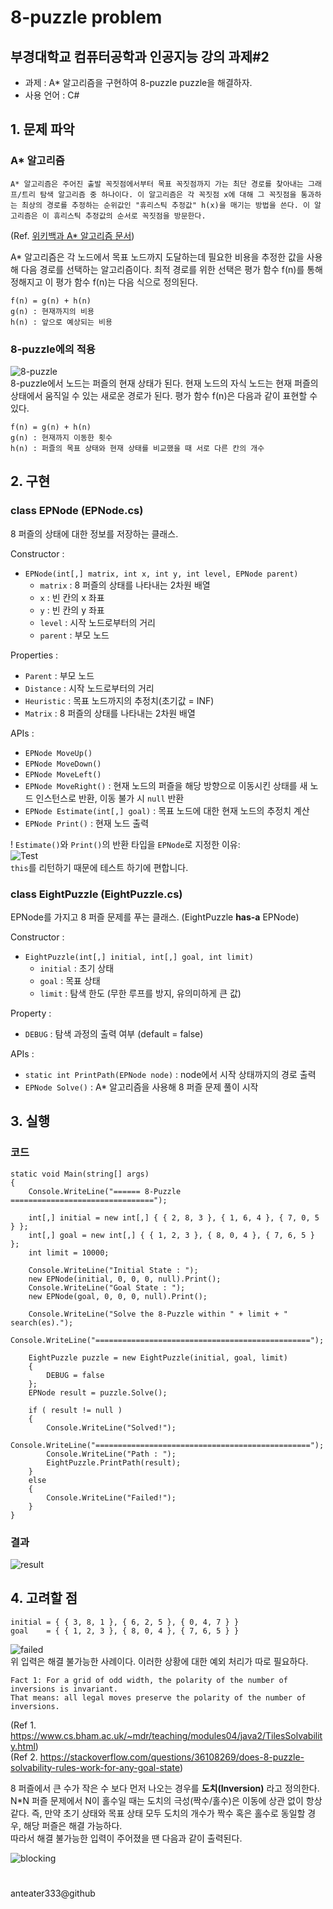 8-puzzle problem
===========

## 부경대학교 컴퓨터공학과 인공지능 강의 과제#2

 * 과제 : A* 알고리즘을 구현하여 8-puzzle puzzle을 해결하자.  
 * 사용 언어 : C#  

## 1. 문제 파악
 
### A* 알고리즘

```
A* 알고리즘은 주어진 출발 꼭짓점에서부터 목표 꼭짓점까지 가는 최단 경로를 찾아내는 그래프/트리 탐색 알고리즘 중 하나이다. 이 알고리즘은 각 꼭짓점 x에 대해 그 꼭짓점을 통과하는 최상의 경로를 추정하는 순위값인 "휴리스틱 추정값" h(x)을 매기는 방법을 쓴다. 이 알고리즘은 이 휴리스틱 추정값의 순서로 꼭짓점을 방문한다.
```
(Ref. [위키백과 A* 알고리즘 문서](https://ko.wikipedia.org/wiki/A*_%EC%95%8C%EA%B3%A0%EB%A6%AC%EC%A6%98))

A* 알고리즘은 각 노드에서 목표 노드까지 도달하는데 필요한 비용을 추정한 값을 사용해 다음 경로를 선택하는 알고리즘이다. 최적 경로를 위한 선택은 평가 함수 f(n)를 통해 정해지고 이 평가 함수 f(n)는 다음 식으로 정의된다.
```
f(n) = g(n) + h(n)
g(n) : 현재까지의 비용
h(n) : 앞으로 예상되는 비용
```

### 8-puzzle에의 적용
![8-puzzle](./_img/8-puzzle_by_ddong.jpg)  
8-puzzle에서 노드는 퍼즐의 현재 상태가 된다. 현재 노드의 자식 노드는 현재 퍼즐의 상태에서 움직일 수 있는 새로운 경로가 된다. 평가 함수 f(n)은 다음과 같이 표현할 수 있다.  
```
f(n) = g(n) + h(n)
g(n) : 현재까지 이동한 횟수
h(n) : 퍼즐의 목표 상태와 현재 상태를 비교했을 때 서로 다른 칸의 개수
```

## 2. 구현
### class EPNode (EPNode.cs)  
8 퍼즐의 상태에 대한 정보를 저장하는 클래스.

Constructor :
 * `EPNode(int[,] matrix, int x, int y, int level, EPNode parent)`
    * `matrix` : 8 퍼즐의 상태를 나타내는 2차원 배열
    * `x` : 빈 칸의 x 좌표
    * `y` : 빈 칸의 y 좌표
    * `level` : 시작 노드로부터의 거리
    * `parent` : 부모 노드

Properties :
 * `Parent` : 부모 노드
 * `Distance` : 시작 노드로부터의 거리
 * `Heuristic` : 목표 노드까지의 추정치(초기값 = INF)
 * `Matrix` : 8 퍼즐의 상태를 나타내는 2차원 배열

APIs :
 * `EPNode MoveUp()`
 * `EPNode MoveDown()`
 * `EPNode MoveLeft()`
 * `EPNode MoveRight()` : 현재 노드의 퍼즐을 해당 방향으로 이동시킨 상태를 새 노드 인스턴스로 반환, 이동 불가 시 `null` 반환
 * `EPNode Estimate(int[,] goal)` : 목표 노드에 대한 현재 노드의 추정치 계산
 * `EPNode Print()` : 현재 노드 출력

! `Estimate()`와 `Print()`의 반환 타입을 `EPNode`로 지정한 이유:  
![Test](./_img/test_01.PNG)  
`this`를 리턴하기 때문에 테스트 하기에 편합니다.

### class EightPuzzle (EightPuzzle.cs)
EPNode를 가지고 8 퍼즐 문제를 푸는 클래스. (EightPuzzle **has-a** EPNode)

Constructor :
 * `EightPuzzle(int[,] initial, int[,] goal, int limit)`
    * `initial` : 초기 상태
    * `goal` : 목표 상태
    * `limit` : 탐색 한도 (무한 루프를 방지, 유의미하게 큰 값)

Property :
 * `DEBUG` : 탐색 과정의 출력 여부 (default = false)

APIs :
 * `static int PrintPath(EPNode node)` : node에서 시작 상태까지의 경로 출력
 * `EPNode Solve()` : A* 알고리즘을 사용해 8 퍼즐 문제 풀이 시작

## 3. 실행
### 코드

```
static void Main(string[] args)
{
    Console.WriteLine("====== 8-Puzzle ================================");

    int[,] initial = new int[,] { { 2, 8, 3 }, { 1, 6, 4 }, { 7, 0, 5 } };
    int[,] goal = new int[,] { { 1, 2, 3 }, { 8, 0, 4 }, { 7, 6, 5 } };
    int limit = 10000;

    Console.WriteLine("Initial State : ");
    new EPNode(initial, 0, 0, 0, null).Print();
    Console.WriteLine("Goal State : ");
    new EPNode(goal, 0, 0, 0, null).Print();

    Console.WriteLine("Solve the 8-Puzzle within " + limit + " search(es).");
    Console.WriteLine("================================================");

    EightPuzzle puzzle = new EightPuzzle(initial, goal, limit)
    {
        DEBUG = false
    };
    EPNode result = puzzle.Solve();

    if ( result != null )
    {
        Console.WriteLine("Solved!");
        Console.WriteLine("================================================");
        Console.WriteLine("Path : ");
        EightPuzzle.PrintPath(result);
    }
    else
    {
        Console.WriteLine("Failed!");
    }
}
```

### 결과
![result](./_img/result.PNG)  

## 4. 고려할 점
```
initial = { { 3, 8, 1 }, { 6, 2, 5 }, { 0, 4, 7 } }
goal    = { { 1, 2, 3 }, { 8, 0, 4 }, { 7, 6, 5 } }
```
![failed](./_img/fail.PNG)  
위 입력은 해결 불가능한 사례이다. 이러한 상황에 대한 예외 처리가 따로 필요하다.  

```
Fact 1: For a grid of odd width, the polarity of the number of inversions is invariant.
That means: all legal moves preserve the polarity of the number of inversions.
```
(Ref 1. https://www.cs.bham.ac.uk/~mdr/teaching/modules04/java2/TilesSolvability.html)  
(Ref 2. https://stackoverflow.com/questions/36108269/does-8-puzzle-solvability-rules-work-for-any-goal-state)  

8 퍼즐에서 큰 수가 작은 수 보다 먼저 나오는 경우를 **도치(Inversion)** 라고 정의한다. N*N 퍼즐 문제에서 N이 홀수일 때는 도치의 극성(짝수/홀수)은 이동에 상관 없이 항상 같다. 즉, 만약 초기 상태와 목표 상태 모두 도치의 개수가 짝수 혹은 홀수로 동일할 경우, 해당 퍼즐은 해결 가능하다.  
따라서 해결 불가능한 입력이 주어졌을 땐 다음과 같이 출력된다.  

![blocking](./_img/block.PNG)

#
anteater333@github
